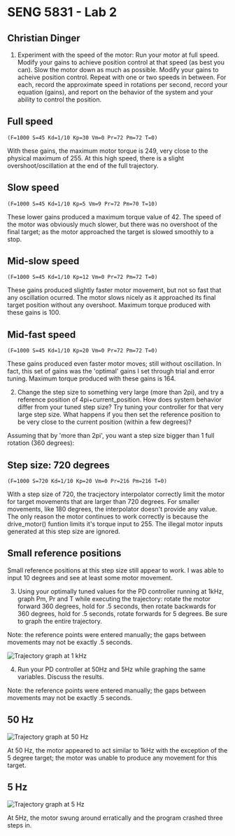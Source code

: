 SENG 5831 - Lab 2
=================

Christian Dinger
----------------


1. Experiment with the speed of the motor: Run your motor at full speed. Modify your gains to achieve position control at that speed (as best you can). Slow the motor down as much as possible. Modify your gains to acheive position control. Repeat with one or two speeds in between. For each, record the approximate speed in rotations per second, record your equation (gains), and report on the behavior of the system and your ability to control the position.

Full speed
---

    (F=1000 S=45 Kd=1/10 Kp=30 Vm=0 Pr=72 Pm=72 T=0)


With these gains, the maximum motor torque is 249, very close to the
physical maximum of 255. At this high speed, there is a slight
overshoot/oscillation at the end of the full trajectory.

Slow speed
---

    (F=1000 S=45 Kd=1/10 Kp=5 Vm=9 Pr=72 Pm=70 T=10)

These lower gains produced a maximum torque value of 42. The speed of
the motor was obviously much slower, but there was no overshoot of the
final target; as the motor approached the target is slowed smoothly to a
stop.

Mid-slow speed
---

    (F=1000 S=45 Kd=1/10 Kp=12 Vm=0 Pr=72 Pm=72 T=0)

These gains produced slightly faster motor movement, but not so fast
that any oscillation ocurred. The motor slows nicely as it approached
its final target position without any overshoot. Maximum torque produced
with these gains is 100.

Mid-fast speed
---

    (F=1000 S=45 Kd=1/10 Kp=20 Vm=0 Pr=72 Pm=72 T=0)

These gains produced even faster motor moves; still without oscillation.
In fact, this set of gains was the 'optimal' gains I set through trial
and error tuning. Maximum torque produced with these gains is 164.

2. Change the step size to something very large (more than 2pi), and try a reference position of 4pi+current_position. How does system behavior differ from your tuned step size? Try tuning your controller for that very large step size. What happens if you then set the reference position to be very close to the current position (within a few degrees)? 

Assuming that by 'more than 2pi', you want a step size bigger than 1
full rotation (360 degrees):

Step size: 720 degrees
---

    (F=1000 S=720 Kd=1/10 Kp=20 Vm=0 Pr=216 Pm=216 T=0)

With a step size of 720, the tracjectory interpolator correctly limit
the motor for target movements that are larger than 720 degrees. For
smaller movements, like 180 degrees, the interpolator doesn't provide
any value. The only reason the motor continues to work correctly is
because the drive_motor() funtion limits it's torque input to 255. The
illegal motor inputs generated at this step size are ignored.

Small reference positions
---

Small reference positions at this step size still appear to work. I was
able to input 10 degrees and see at least some motor movement.


3. Using your optimally tuned values for the PD controller running at 1kHz, graph Pm, Pr and T while executing the trajectory: rotate the motor forward 360 degrees, hold for .5 seconds, then rotate backwards for 360 degrees, hold for .5 seconds, rotate forwards for 5 degrees. Be sure to graph the entire trajectory. 

Note: the reference points were entered manually; the gaps between
movements may not be exactly .5 seconds.

![Trajectory graph at 1 kHz](https://github.umn.edu/ding0057/lab2/raw/master/graph_1khz.png "Trajectory at 1 kHz")

4. Run your PD controller at 50Hz and 5Hz while graphing the same variables. Discuss the results.

Note: the reference points were entered manually; the gaps between movements may not be exactly .5 seconds.

50 Hz
-----

![Trajectory graph at 50 Hz](https://github.umn.edu/ding0057/lab2/raw/master/graph_50hz.png "Trajectory at 50 Hz")

At 50 Hz, the motor appeared to act similar to 1kHz with the exception
of the 5 degree target; the motor was unable to produce any movement for
this target.

5 Hz
----

![Trajectory graph at 5 Hz](https://github.umn.edu/ding0057/lab2/raw/master/graph_50hz.png "Trajectory at 5 Hz")

At 5Hz, the motor swung around erratically and the program crashed three
steps in.

